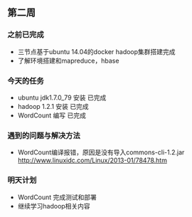 ## 第二周

### 之前已完成
*  三节点基于ubuntu 14.04的docker hadoop集群搭建完成
*  了解环境搭建和mapreduce，hbase

### 今天的任务
*  ubuntu jdk1.7.0_79 安装 已完成
*  hadoop 1.2.1 安装 已完成
*  WordCount 编写 已完成

### 遇到的问题与解决方法
*  WordCount编译报错，原因是没有导入commons-cli-1.2.jar http://www.linuxidc.com/Linux/2013-01/78478.htm

### 明天计划
*  WordCount 完成测试和部署
*  继续学习hadoop相关内容


